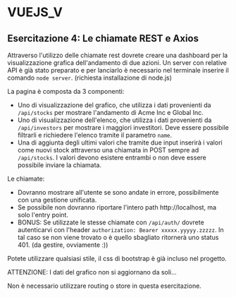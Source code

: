 # VUEJS_V

## Esercitazione 4: Le chiamate REST e Axios

Attraverso l'utilizzo delle chiamate rest dovrete creare una dashboard per la visualizzazione grafica dell'andamento di due azioni.
Un server con relative API è già stato preparato e per lanciarlo è necessario nel terminale inserire il comando `node server`. (richiesta installazione di node.js)

La pagina è composta da 3 componenti:

-   Uno di visualizzazione del grafico, che utilizza i dati provenienti da `/api/stocks` per mostrare l'andamento di Acme Inc e Global Inc.
-   Uno di visualizzazione dell'elenco, che utilizza i dati provenienti da `/api/investors` per mostrare i maggiori investitori. Deve essere possibile filtrarli e richiedere l'elenco tramite il parametro `name`.
-   Una di aggiunta degli ultimi valori che tramite due input inserirà i valori come nuovi stock attraverso una chiamata in POST sempre ad `/api/stocks`. I valori devono esistere entrambi o non deve essere possibile inviare la chiamata.

Le chiamate:

-   Dovranno mostrare all'utente se sono andate in errore, possibilmente con una gestione unificata.
-   Se possibile non dovranno riportare l'intero path http://localhost, ma solo l'entry point.
-   BONUS: Se utilizzate le stesse chiamate con `/api/auth/` dovrete autenticarvi con l'header `authorization: Bearer xxxxx.yyyyy.zzzzz`. In tal caso se non viene trovato o è quello sbagliato ritornerà uno status 401. (da gestire, ovviamente :))

Potete utilizzare qualsiasi stile, il css di bootstrap è già incluso nel progetto.

ATTENZIONE: I dati del grafico non si aggiornano da soli...

Non è necessario utilizzare routing o store in questa esercitazione.
